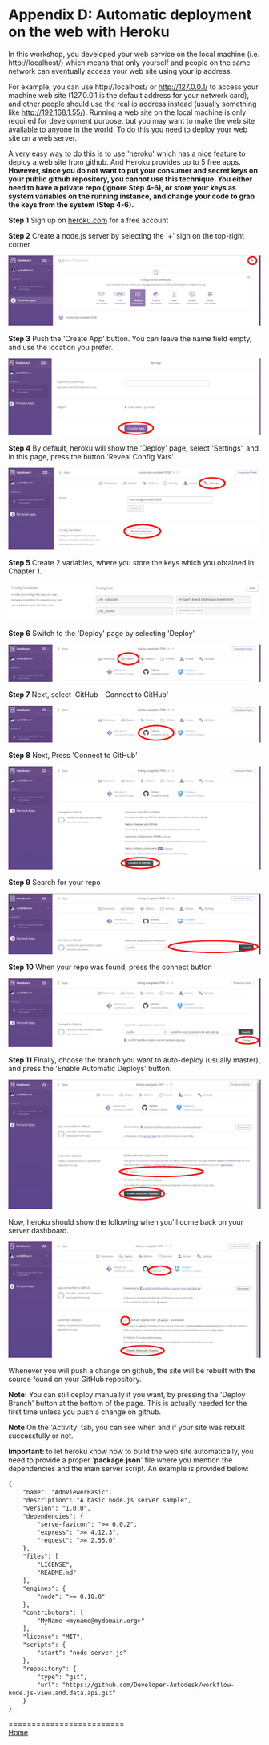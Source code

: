 # Appendix D: Automatic deployment on the web with Heroku

In this workshop, you developed your web service on the local machine (i.e. http://localhost/) which means that only yourself and people 
on the same network can eventually access your web site using your ip address.

For example, you can use http://localhost/ or http://127.0.0.1/ to access your machine web site (127.0.0.1 is the default address for your network card),
and other people should use the real ip address instead (usually something like http://192.168.1.55/). Running a web site on the local machine is only 
required for development purpose, but you may want to make the web site available to anyone in the world. To do this you need to deploy your web site 
on a web server.

A very easy way to do this is to use ['heroku'](https://www.heroku.com/) which has a nice feature to deploy a web site from github. And Heroku provides up to 5 free apps.
<b>However, since you do not want to put your consumer and secret keys on your public github repository, you cannot use this technique. You either need to have
a private repo (ignore Step 4-6), or store your keys as system variables on the running instance, and change your code to grab the keys from the system (Step 4-6).</b>

<b>Step 1</b> Sign up on [heroku.com](https://www.heroku.com/) for a free account

<b>Step 2</b> Create a node.js server by selecting the '+' sign on the top-right corner

 ![](img/heroku-createserver.png)
 
<b>Step 3</b> Push the 'Create App' button. You can leave the name field empty, and use the location you prefer.

 ![](img/heroku-createapp.png)
 
<b>Step 4</b> By default, heroku will show the 'Deploy' page, select 'Settings', and in this page, press the button 'Reveal Config Vars'.

 ![](img/heroku-settings-vars.png)
 
<b>Step 5</b> Create 2 variables, where you store the keys which you obtained in Chapter 1. 

 ![](img/heroku-vars.png)

<b>Step 6</b> Switch to the 'Deploy' page by selecting 'Deploy'

 ![](img/heroku-deploy.png)
 
<b>Step 7</b> Next, select 'GitHub - Connect to GitHub'

 ![](img/heroku-github.png)

<b>Step 8</b> Next, Press 'Connect to GitHub'

 ![](img/heroku-connect.png)

<b>Step 9</b> Search for your repo

 ![](img/heroku-search.png)

<b>Step 10</b> When your repo was found, press the connect button

 ![](img/heroku-github-connect.png)

<b>Step 11</b> Finally, choose the branch you want to auto-deploy (usually master), and press the 'Enable Automatic Deploys' button.

 ![](img/heroku-auto-deploy.png)

 Now, heroku should show the following when you'll come back on your server dashboard.
 
 ![](img/heroku-results.png)
 
 Whenever you will push a change on github, the site will be rebuilt with the source found on your GitHub repository.
 
<b>Note:</b> You can still deploy manually if you want, by pressing the 'Deploy Branch' button at the bottom of the page. 
This is actually needed for the first time unless you push a change on github.

<b>Note</b> On the 'Activity' tab, you can see when and if your site was rebuilt successfully or not.


<b>Important: </b> to let heroku know how to build the web site automatically, you need to provide a proper '<b>package.json</b>' file where you mention the dependencies 
and the main server script. An example is provided below:
```
{
	"name": "AdnViewerBasic",
	"description": "A basic node.js server sample",
	"version": "1.0.0",
	"dependencies": {
		"serve-favicon": ">= 0.0.2",
		"express": ">= 4.12.3",
		"request": ">= 2.55.0"
	},
	"files": [
		"LICENSE",
		"README.md"
	],
	"engines": {
		"node": ">= 0.10.0"
	},
	"contributors": [
		"MyName <myname@mydomain.org>"
	],
	"license": "MIT",
	"scripts": {
		"start": "node server.js"
	},
	"repository": {
		"type": "git",
		"url": "https://github.com/Developer-Autodesk/workflow-node.js-view.and.data.api.git"
	}
}
```


=========================  
[Home](README.md)

